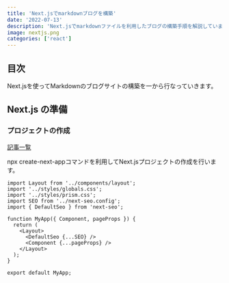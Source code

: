 ```yaml
---
title: 'Next.jsでmarkdownブログを構築'
date: '2022-07-13'
description: 'Next.jsでmarkdownファイルを利用したブログの構築手順を解説しています。'
image: nextjs.png
categories: ['react']
---
```


## 目次

Next.jsを使ってMarkdownのブログサイトの構築を一から行なっていきます。

## Next.js の準備

### プロジェクトの作成

[記事一覧](/)

npx create-next-appコマンドを利用してNext.jsプロジェクトの作成を行います。

```js[class="line-numbers"]
import Layout from '../components/layout';
import '../styles/globals.css';
import '../styles/prism.css';
import SEO from '../next-seo.config';
import { DefaultSeo } from 'next-seo';

function MyApp({ Component, pageProps }) {
  return (
    <Layout>
      <DefaultSeo {...SEO} />
      <Component {...pageProps} />
    </Layout>
  );
}

export default MyApp;
```